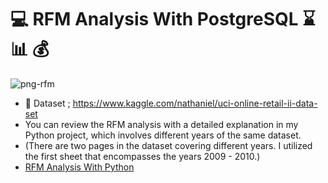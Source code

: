 # :computer: **RFM Analysis With PostgreSQL** :hourglass: :bar_chart: :moneybag:

![png-rfm](https://rfmcube.com/wp-content/uploads/2021/07/1_HiwX6vul8c4PBEueq3yBMw-750x350.png)

* :pushpin: Dataset ; https://www.kaggle.com/nathaniel/uci-online-retail-ii-data-set
* You can review the RFM analysis with a detailed explanation in my Python project, which involves different years of the same dataset.
* (There are two pages in the dataset covering different years. I utilized the first sheet that encompasses the years 2009 - 2010.)
* [RFM Analysis With Python](https://github.com/hamzaugursumer/RFMAnalysisWithPython)

